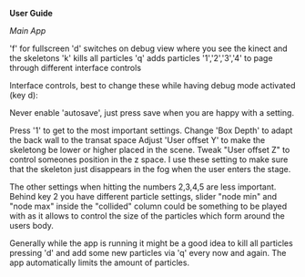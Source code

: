 **User Guide**

*Main App*

'f' for fullscreen
'd' switches on debug view where you see the kinect and the skeletons
'k' kills all particles
'q' adds particles
'1','2','3','4' to page through different interface controls

Interface controls, best to change these while having debug mode activated (key d):

Never enable 'autosave', just press save when you are happy with a setting.  

Press '1' to get to the most important settings. 
Change 'Box Depth' to adapt the back wall to the transat space
Adjust 'User offset Y' to make the skeletong be lower or higher placed in the scene.
Tweak "User offset Z" to control someones position in the z space. I use these setting to make sure that the skeleton just disappears in the fog when the user enters the stage. 

The other settings when hitting the numbers 2,3,4,5 are less important. Behind key 2 you have different particle settings, slider "node min" and "node max" inside the "collided" column could be something to be played with as it allows to control the size of the particles which form around the users body.

Generally while the app is running it might be a good idea to kill all particles pressing 'd' and add some new particles via 'q' every now and again. The app automatically limits the amount of particles.
